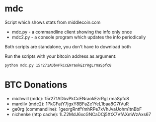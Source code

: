 mdc
===

Script which shows stats from middlecoin.com

* mdc.py - a commandline client showing the info only once
* mdc2.py - a console program which updates the info periodically

Both scripts are standalone, you don't have to download both

Run the scripts with your bitcoin address as argument:

	python mdc.py 15r271ADbvPkCcENraokEzrRgLrmaSpfc8

BTC Donations
==========
* michwill (mdc): 15r271ADbvPkCcENraokEzrRgLrmaSpfc8
* mardilv (mdc2): 1PkCFatY7jgxY8BFaZe1YeL1baa8G7tVuR
* ge0rg (commandline): 1georgRntfYmhRPe7xVhJvaUohm1tnBbF
* nichenke (http cache): 1LZ2MdJ6xcGNCaDCj5XtX7VfAXmWzAxs67
